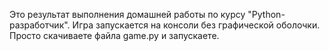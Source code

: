 Это результат выполнения домашней работы по курсу "Python-разработчик".
Игра запускается на консоли без графической оболочки.
Просто скачиваете файла game.py и запускаете.
